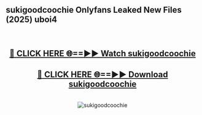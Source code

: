<h2>sukigoodcoochie Onlyfans Leaked New Files (2025) uboi4</h2>
<br>
<div align="center">
<h2><a href="https://mediafiles.top/sukigoodcoochie&ref=git" rel="nofollow">🔴 CLICK HERE 🌐==►► Watch sukigoodcoochie</a></h2>
<h2><a href="https://mediafiles.top/sukigoodcoochie&ref=git" rel="nofollow">🔴 CLICK HERE 🌐==►► Download sukigoodcoochie</a></h2>
<br>
<a href="https://mediafiles.top/sukigoodcoochie&ref=git" rel="nofollow" data-target="animated-image.originalLink"><img src="https://i.ibb.co.com/xMMVF88/686577567.gif" alt="sukigoodcoochie" style="max-width: 100%; display: inline-block;" data-target="animated-image.originalImage"></a>
</div>
<br>
<br>